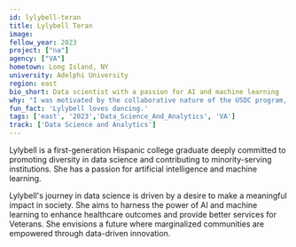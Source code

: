 ```yaml
---
id: lylybell-teran
title: Lylybell Teran
image: 
fellow_year: 2023
project: ["na"]
agency: ["VA"]
hometown: Long Island, NY
university: Adelphi University
region: east
bio_short: Data scientist with a passion for AI and machine learning
why: "I was motivated by the collaborative nature of the USDC program, which brings together a diverse group of talented individuals from various backgrounds. The chance to work alongside like-minded professionals and contribute to projects with real-world impact fueled my enthusiasm to join the Digital Corps and be a part of a collective effort to drive positive govermental change through technology."
fun_fact: 'Lylybell loves dancing.'
tags: ['east', '2023','Data_Science_And_Analytics', 'VA']
track: ['Data Science and Analytics']
---
```


Lylybell is a first-generation Hispanic college graduate deeply committed to promoting diversity in data science and contributing to minority-serving institutions. She has a passion for artificial intelligence and machine learning.

Lylybell's journey in data science is driven by a desire to make a meaningful impact in society. She aims to harness the power of AI and machine learning to enhance healthcare outcomes and provide better services for Veterans. She envisions a future where marginalized communities are empowered through data-driven innovation.
